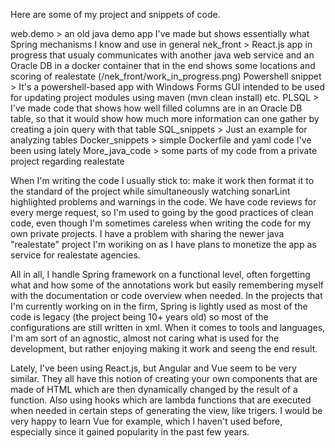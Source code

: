 Here are some of my project and snippets of code.

web.demo > an old java demo app I've made but shows essentially what Spring mechanisms I know and use in general
nek_front > React.js app in progress that usualy communicates with another java web service and an Oracle DB in a docker container that in the end shows some locations and scoring of realestate (/nek_front/work_in_progress.png)
Powershell snippet > It's a powershell-based app with Windows Forms GUI intended to be used for updating project modules using maven (mvn clean install) etc.
PLSQL > I've made code that shows how well filled columns are in an Oracle DB table, so that it would show how much more information can one gather by creating a join query with that table
SQL_snippets > Just an example for analyzing tables
Docker_snippets > simple Dockerfile and yaml code I've been using lately
More_java_code > some parts of my code from a private project regarding realestate




When I'm writing the code I usually stick to: make it work then format it to the standard of the project while simultaneously watching sonarLint highlighted problems and warnings in the code.
We have code reviews for every merge request, so I'm used to going by the good practices of clean code, even though I'm sometimes careless when writing the code for my own private projects.
I have a problem with sharing the newer java "realestate" project I'm woriking on as I have plans to monetize the app as service for realestate agencies.

All in all, I handle Spring framework on a functional level, often forgetting what and how some of the annotations work but easily remembering myself with the documentation or code overview when needed.
In the projects that I'm currently working on in the firm, Spring is lightly used as most of the code is legacy (the project being 10+ years old) so most of the configurations are still written in xml.
When it comes to tools and languages, I'm am sort of an agnostic, almost not caring what is used for the development, but rather enjoying making it work and seeng the end result.


Lately, I've been using React.js, but Angular and Vue seem to be very similar. They all have this notion of creating your own components that are made of HTML which are then dynamically changed by the result of a function. 
Also using hooks which are lambda functions that are executed when needed in certain steps of generating the view, like trigers. 
I would be very happy to learn Vue for example, which I haven't used before, especially since it gained popularity in the past few years.
